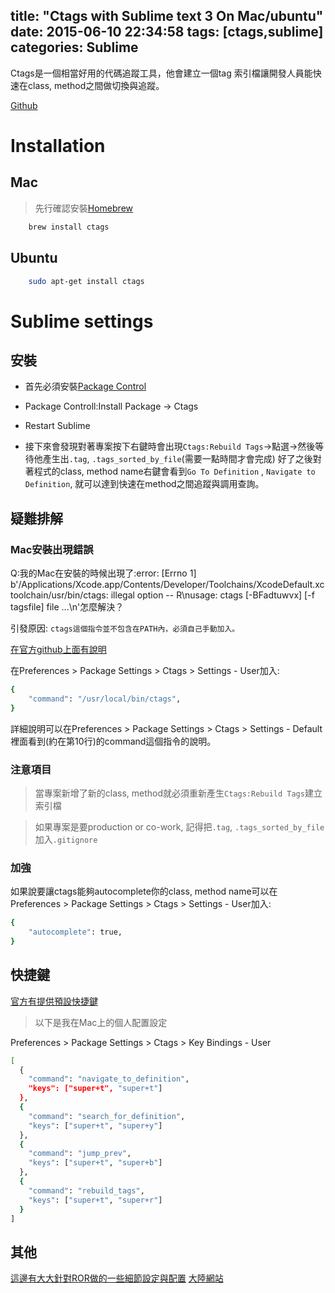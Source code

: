 title: "Ctags with Sublime text 3 On Mac/ubuntu"
date: 2015-06-10 22:34:58
tags: [ctags,sublime]
categories: Sublime
---

Ctags是一個相當好用的代碼追蹤工具，他會建立一個tag 索引檔讓開發人員能快速在class, method之間做切換與追蹤。

<!-- more -->

[Github](https://github.com/SublimeText/CTags)

# Installation
## Mac
>先行確認安裝[Homebrew](http://brew.sh/)

``` bash
    brew install ctags
```

## Ubuntu
``` bash
    sudo apt-get install ctags
```

# Sublime settings
## 安裝
* 首先必須安裝[Package Control](http://yish.im/2015/03/22/Sublime-text-3-on-Ubuntu/)

* Package Controll:Install Package -> Ctags

* Restart Sublime

* 接下來會發現對著專案按下右鍵時會出現`Ctags:Rebuild Tags`->點選->然後等待他產生出`.tag`, `.tags_sorted_by_file`(需要一點時間才會完成)
好了之後對著程式的class, method name右鍵會看到`Go To Definition` , `Navigate to Definition`, 就可以達到快速在method之間追蹤與調用查詢。

## 疑難排解
### Mac安裝出現錯誤
Q:我的Mac在安裝的時候出現了:error: [Errno 1] b'/Applications/Xcode.app/Contents/Developer/Toolchains/XcodeDefault.xctoolchain/usr/bin/ctags: illegal option -- R\nusage: ctags [-BFadtuwvx] [-f tagsfile] file ...\n'怎麼解決？

引發原因:
`ctags這個指令並不包含在PATH內，必須自己手動加入。`

[在官方github上面有說明](https://github.com/SublimeText/CTags#os-x)

在Preferences > Package Settings > Ctags > Settings - User加入:

``` bash
{
    "command": "/usr/local/bin/ctags",
}
```

詳細說明可以在Preferences > Package Settings > Ctags > Settings - Default裡面看到(約在第10行)的command這個指令的說明。

### 注意項目
>當專案新增了新的class, method就必須重新產生`Ctags:Rebuild Tags`建立索引檔

>如果專案是要production or co-work, 記得把`.tag`, `.tags_sorted_by_file`加入`.gitignore`

### 加強
如果說要讓ctags能夠autocomplete你的class, method name可以在Preferences > Package Settings > Ctags > Settings - User加入:
``` bash
{
    "autocomplete": true,
}
```

## 快捷鍵
[官方有提供預設快捷鍵](https://github.com/SublimeText/CTags#commands-listing)

>以下是我在Mac上的個人配置設定

Preferences > Package Settings > Ctags > Key Bindings - User
``` bash
[
  {
    "command": "navigate_to_definition",
    "keys": ["super+t", "super+t"]
  },
  {
    "command": "search_for_definition",
    "keys": ["super+t", "super+y"]
  },
  {
    "command": "jump_prev",
    "keys": ["super+t", "super+b"]
  },
  {
    "command": "rebuild_tags",
    "keys": ["super+t", "super+r"]
  }
]
```

## 其他
[這邊有大大針對ROR做的一些細節設定與配置](http://toyroom.bruceli.net/tw/2014/02/23/sublime-text-integration-with-ctags.html)
[大陸網站](http://jingyan.baidu.com/article/48206aeafba820216ad6b3f5.html)

